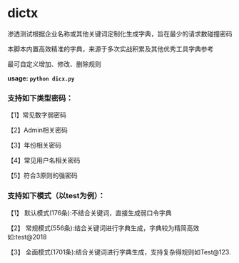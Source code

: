 # dictx
渗透测试根据企业名称或其他关键词定制化生成字典，旨在最少的请求数碰撞密码

本脚本内置高效精准的字典，来源于多次实战积累及其他优秀工具字典参考

最可自定义增加、修改、删除规则

**usage: `python dicx.py`**


### 支持如下类型密码：
【1】常见数字弱密码

【2】Admin相关密码

【3】年份相关密码

【4】常见用户名相关密码

【5】符合3原则的强密码


### 支持如下模式（以test为例）：
【1】 默认模式(176条):不结合关键词，直接生成弱口令字典

【2】 常规模式(556条):结合关键词进行字典生成，字典较为精简高效如:test@2018

【3】 全面模式(1701条):结合关键词进行字典生成，支持复杂得规则如Test@123.

